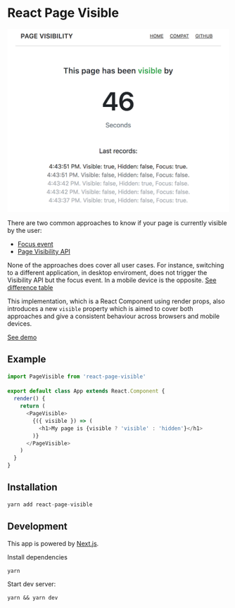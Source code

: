 # React Page Visible

![alt React Page Visible Demo](./assets/screenshot.png)


There are two common approaches to know if your page is currently visible by the user:
* [Focus event](https://developer.mozilla.org/en-US/docs/Web/Events/focus)
* [Page Visibility API](https://developer.mozilla.org/en-US/docs/Web/API/Page_Visibility_API)

None of the approaches does cover all user cases. For instance, switching to a different application, in desktop enviroment, does not trigger the Visibility API but the focus event. In a mobile device is the opposite. [See difference table](https://page-visibility.now.sh/compat)

This implementation, which is a React Component using render props, also introduces a new `visible` property which is aimed to cover both approaches and give a consistent behaviour across browsers and mobile devices.

[See demo](https://page-visibility.now.sh)

## Example
```js
import PageVisible from 'react-page-visible'

export default class App extends React.Component {
  render() {
    return (
      <PageVisible>
        {({ visible }) => (
          <h1>My page is {visible ? 'visible' : 'hidden'}</h1>
        )}
      </PageVisible>
    )
  }
}

```

## Installation
```js
yarn add react-page-visible
```

## Development
This app is powered by [Next.js](https://nextjs.org).

Install dependencies
```
yarn
```

Start dev server:
```
yarn && yarn dev
```
